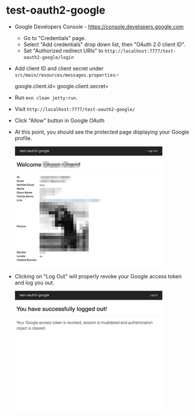 # test-oauth2-google

* Google Developers Console - https://console.developers.google.com

    * Go to "Credentials" page.
    * Select "Add credentials" drop down list, then "OAuth 2.0 client ID".
    * Set "Authorized redirect URIs" to `http://localhost:7777/test-oauth2-google/login` 

* Add client ID and client secret under `src/main/resources/messages.properties`:-


    google.client.id=
    google.client.secret=


* Run `mvn clean jetty:run`.

* Visit `http://localhost:7777/test-oauth2-google/`

* Click "Allow" button in Google OAuth

* At this point, you should see the protected page displaying your Google profile.

    ![Protected page](readme/protected-page.png)

* Clicking on "Log Out" will properly revoke your Google access token and log you out.

    ![Goodbye page](readme/goodbye-page.png)
